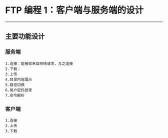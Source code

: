 # FTP 编程 1：客户端与服务端的设计
***
## 主要功能设计
### 服务端
    1.连接：能接收来自网络请求，与之连接
    2.下载：
    3.上传
    4.目录内容展示
    5.路径切换
    6.用户密码登录
    7.命令解析

### 客户端
    1.连接
    2.上传
    3.下载
